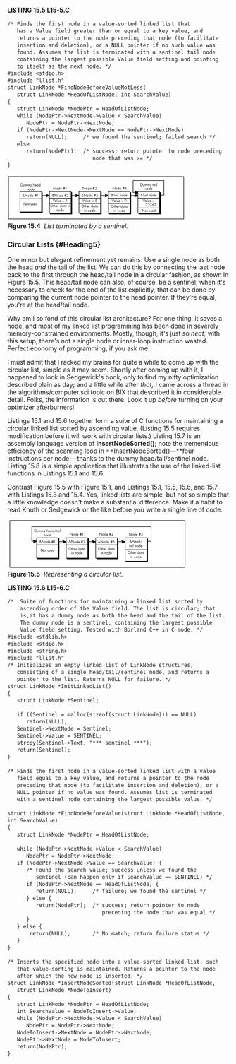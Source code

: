 **LISTING 15.5 L15-5.C**

    /* Finds the first node in a value-sorted linked list that
       has a Value field greater than or equal to a key value, and
       returns a pointer to the node preceding that node (to facilitate
       insertion and deletion), or a NULL pointer if no such value was
       found. Assumes the list is terminated with a sentinel tail node
       containing the largest possible Value field setting and pointing
       to itself as the next node. */
    #include <stdio.h>
    #include "llist.h"
    struct LinkNode *FindNodeBeforeValueNotLess(
       struct LinkNode *HeadOfListNode, int SearchValue)
    {
       struct LinkNode *NodePtr = HeadOfListNode;
       while (NodePtr->NextNode->Value < SearchValue)
          NodePtr = NodePtr->NextNode;
       if (NodePtr->NextNode->NextNode == NodePtr->NextNode)
          return(NULL);     /* we found the sentinel; failed search */
       else
          return(NodePtr);  /* success; return pointer to node preceding
                               node that was >= */
    }

![](images/15-04.jpg)\
 **Figure 15.4**  *List terminated by a sentinel.*

### Circular Lists {#Heading5}

One minor but elegant refinement yet remains: Use a single node as both
the head *and* the tail of the list. We can do this by connecting the
last node back to the first through the head/tail node in a circular
fashion, as shown in Figure 15.5. This head/tail node can also, of
course, be a sentinel; when it's necessary to check for the end of the
list explicitly, that can be done by comparing the current node pointer
to the head pointer. If they're equal, you're at the head/tail node.

Why am I so fond of this circular list architecture? For one thing, it
saves a node, and most of my linked list programming has been done in
severely memory-constrained environments. Mostly, though, it's just so
*neat;* with this setup, there's not a single node or inner-loop
instruction wasted. Perfect economy of programming, if you ask me.

I must admit that I racked my brains for quite a while to come up with
the circular list, simple as it may seem. Shortly after coming up with
it, I happened to look in Sedgewick's book, only to find my nifty
optimization described plain as day; and a little while after *that,* I
came across a thread in the algorithms/computer.sci topic on BIX that
described it in considerable detail. Folks, the information is out
there. Look it up *before* turning on your optimizer afterburners!

Listings 15.1 and 15.6 together form a suite of C functions for
maintaining a circular linked list sorted by ascending value. (Listing
15.5 requires modification before it will work with circular lists.)
Listing 15.7 is an assembly language version of **InsertNodeSorted()**;
note the tremendous efficiency of the scanning loop in
**InsertNodeSorted()—**four instructions per node!—thanks to the dummy
head/tail/sentinel node. Listing 15.8 is a simple application that
illustrates the use of the linked-list functions in Listings 15.1 and
15.6.

Contrast Figure 15.5 with Figure 15.1, and Listings 15.1, 15.5, 15.6,
and 15.7 with Listings 15.3 and 15.4. Yes, linked lists are simple, but
not so simple that a little knowledge doesn't make a substantial
difference. Make it a habit to read Knuth or Sedgewick or the like
before you write a single line of code.

![](images/15-05.jpg)\
 **Figure 15.5**  *Representing a circular list.*

**LISTING 15.6 L15-6.C**

    /*  Suite of functions for maintaining a linked list sorted by
        ascending order of the Value field. The list is circular; that
        is,it has a dummy node as both the head and the tail of the list.
        The dummy node is a sentinel, containing the largest possible
        Value field setting. Tested with Borland C++ in C mode. */
    #include <stdlib.h>
    #include <stdio.h>
    #include <string.h>
    #include "llist.h"
    /* Initializes an empty linked list of LinkNode structures,
       consisting of a single head/tail/sentinel node, and returns a
       pointer to the list. Returns NULL for failure. */
    struct LinkNode *InitLinkedList()
    {
       struct LinkNode *Sentinel;

       if ((Sentinel = malloc(sizeof(struct LinkNode))) == NULL)
          return(NULL);
       Sentinel->NextNode = Sentinel;
       Sentinel->Value = SENTINEL;
       strcpy(Sentinel->Text, "*** sentinel ***");
       return(Sentinel);
    }

    /* Finds the first node in a value-sorted linked list with a value
       field equal to a key value, and returns a pointer to the node
       preceding that node (to facilitate insertion and deletion), or a
       NULL pointer if no value was found. Assumes list is terminated
       with a sentinel node containing the largest possible value. */

    struct LinkNode *FindNodeBeforeValue(struct LinkNode *HeadOfListNode,
    int SearchValue)
    {
       struct LinkNode *NodePtr = HeadOfListNode;

       while (NodePtr->NextNode->Value < SearchValue)
          NodePtr = NodePtr->NextNode;
       if (NodePtr->NextNode->Value == SearchValue) {
          /* Found the search value; success unless we found the
             sentinel (can happen only if SearchValue == SENTINEL) */
          if (NodePtr->NextNode == HeadOfListNode) {
             return(NULL);     /* failure; we found the sentinel */
          } else {
             return(NodePtr);  /* success; return pointer to node
                                  preceding the node that was equal */
          }
       } else {
           return(NULL);       /* No match; return failure status */
       }
    }

    /* Inserts the specified node into a value-sorted linked list, such
       that value-sorting is maintained. Returns a pointer to the node
       after which the new node is inserted. */
    struct LinkNode *InsertNodeSorted(struct LinkNode *HeadOfListNode,
       struct LinkNode *NodeToInsert)
    {
       struct LinkNode *NodePtr = HeadOfListNode;
       int SearchValue = NodeToInsert->Value;
       while (NodePtr->NextNode->Value < SearchValue)
          NodePtr = NodePtr->NextNode;
       NodeToInsert->NextNode = NodePtr->NextNode;
       NodePtr->NextNode = NodeToInsert;
       return(NodePtr);
    }
